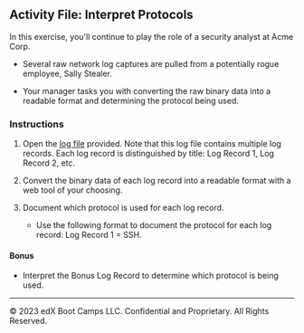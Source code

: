 ## Activity File: Interpret Protocols

In this exercise, you'll continue to play the role of a security analyst at Acme Corp. 

- Several raw network log captures are pulled from a potentially rogue employee, Sally Stealer.

- Your manager tasks you with converting the raw binary data into a readable format and determining the protocol being used.

### Instructions
   
   1. Open the [log file](../../../Resources/logfile) provided. Note that this log file contains multiple log records. Each log record is distinguished by title: Log Record 1, Log Record 2, etc.
   
   2. Convert the binary data of each log record into a readable format with a web tool of your choosing.
   
   3. Document which protocol is used for each log record. 
         - Use the following format to document the protocol for each log record: Log Record 1  =   SSH. 
  

#### Bonus 
-  Interpret the Bonus Log Record to determine which protocol is being used.

---
 &copy; 2023 edX Boot Camps LLC. Confidential and Proprietary. All Rights Reserved.
